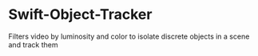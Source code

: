 # Swift-Object-Tracker
Filters video by luminosity and color to isolate discrete objects in a scene and track them
